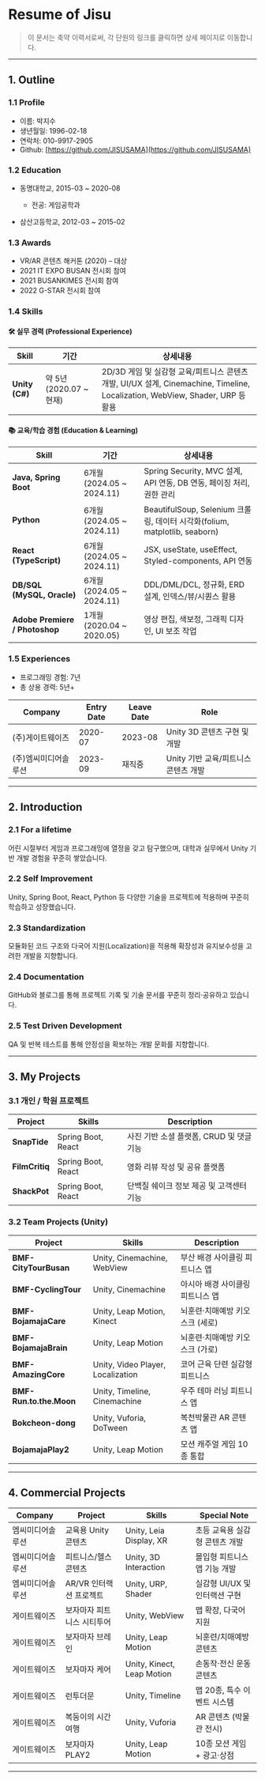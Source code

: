 # Resume of Jisu

> 이 문서는 축약 이력서로써, 각 단원의 링크를 클릭하면 상세 페이지로 이동합니다.

---

## 1. Outline

### 1.1 Profile

* 이름: 박지수
* 생년월일: 1996-02-18
* 연락처: 010-9917-2905
* Github: [https://github.com/JISUSAMA](https://github.com/JISUSAMA)

### 1.2 Education

* 동명대학교, 2015-03 \~ 2020-08

  * 전공: 게임공학과
* 삼산고등학교, 2012-03 \~ 2015-02

### 1.3 Awards

* VR/AR 콘텐츠 해커톤 (2020) – 대상
* 2021 IT EXPO BUSAN 전시회 참여
* 2021 BUSANKIMES 전시회 참여
* 2022 G-STAR 전시회 참여

### 1.4 Skills

#### 🛠 실무 경력 (Professional Experience)

| Skill          | 기간                   | 상세내용                                                                                                    |
| -------------- | -------------------- | ------------------------------------------------------------------------------------------------------- |
| **Unity (C#)** | 약 5년 (2020.07 \~ 현재) | 2D/3D 게임 및 실감형 교육/피트니스 콘텐츠 개발, UI/UX 설계, Cinemachine, Timeline, Localization, WebView, Shader, URP 등 활용 |

#### 📚 교육/학습 경험 (Education & Learning)

| Skill                          | 기간                       | 상세내용                                                              |
| ------------------------------ | ------------------------ | ----------------------------------------------------------------- |
| **Java, Spring Boot**          | 6개월 (2024.05 \~ 2024.11) | Spring Security, MVC 설계, API 연동, DB 연동, 페이징 처리, 권한 관리             |
| **Python**                     | 6개월 (2024.05 \~ 2024.11) | BeautifulSoup, Selenium 크롤링, 데이터 시각화(folium, matplotlib, seaborn) |
| **React (TypeScript)**         | 6개월 (2024.05 \~ 2024.11) | JSX, useState, useEffect, Styled-components, API 연동               |
| **DB/SQL (MySQL, Oracle)**     | 6개월 (2024.05 \~ 2024.11) | DDL/DML/DCL, 정규화, ERD 설계, 인덱스/뷰/시퀀스 활용                            |
| **Adobe Premiere / Photoshop** | 1개월 (2020.04 \~ 2020.05) | 영상 편집, 색보정, 그래픽 디자인, UI 보조 작업                                     |

### 1.5 Experiences

* 프로그래밍 경험: 7년
* 총 상용 경력: 5년+

| Company     | Entry Date | Leave Date | Role                    |
| ----------- | ---------- | ---------- | ----------------------- |
| (주)게이트웨이즈   | 2020-07    | 2023-08    | Unity 3D 콘텐츠 구현 및 개발    |
| (주)엠씨미디어솔루션 | 2023-09    | 재직중        | Unity 기반 교육/피트니스 콘텐츠 개발 |

---

## 2. Introduction

### 2.1 For a lifetime

어린 시절부터 게임과 프로그래밍에 열정을 갖고 탐구했으며, 대학과 실무에서 Unity 기반 개발 경험을 꾸준히 쌓았습니다.

### 2.2 Self Improvement

Unity, Spring Boot, React, Python 등 다양한 기술을 프로젝트에 적용하며 꾸준히 학습하고 성장했습니다.

### 2.3 Standardization

모듈화된 코드 구조와 다국어 지원(Localization)을 적용해 확장성과 유지보수성을 고려한 개발을 지향합니다.

### 2.4 Documentation

GitHub와 블로그를 통해 프로젝트 기록 및 기술 문서를 꾸준히 정리·공유하고 있습니다.

### 2.5 Test Driven Development

QA 및 반복 테스트를 통해 안정성을 확보하는 개발 문화를 지향합니다.

---

## 3. My Projects

### 3.1 개인 / 학원 프로젝트

| Project        | Skills             | Description                |
| -------------- | ------------------ | -------------------------- |
| **SnapTide**   | Spring Boot, React | 사진 기반 소셜 플랫폼, CRUD 및 댓글 기능 |
| **FilmCritiq** | Spring Boot, React | 영화 리뷰 작성 및 공유 플랫폼          |
| **ShackPot**   | Spring Boot, React | 단백질 쉐이크 정보 제공 및 고객센터 기능    |

### 3.2 Team Projects (Unity)

| Project                 | Skills                            | Description        |
| ----------------------- | --------------------------------- | ------------------ |
| **BMF-CityTourBusan**   | Unity, Cinemachine, WebView       | 부산 배경 사이클링 피트니스 앱  |
| **BMF-CyclingTour**     | Unity, Cinemachine                | 아시아 배경 사이클링 피트니스 앱 |
| **BMF-BojamajaCare**    | Unity, Leap Motion, Kinect        | 뇌훈련·치매예방 키오스크 (세로) |
| **BMF-BojamajaBrain**   | Unity, Leap Motion                | 뇌훈련·치매예방 키오스크 (가로) |
| **BMF-AmazingCore**     | Unity, Video Player, Localization | 코어 근육 단련 실감형 피트니스  |
| **BMF-Run.to.the.Moon** | Unity, Timeline, Cinemachine      | 우주 테마 러닝 피트니스 앱    |
| **Bokcheon-dong**       | Unity, Vuforia, DoTween           | 복천박물관 AR 콘텐츠 앱     |
| **BojamajaPlay2**       | Unity, Leap Motion                | 모션 캐주얼 게임 10종 통합   |

---

## 4. Commercial Projects

| Company  | Project         | Skills                     | Special Note        |
| -------- | --------------- | -------------------------- | ------------------- |
| 엠씨미디어솔루션 | 교육용 Unity 콘텐츠   | Unity, Leia Display, XR    | 초등 교육용 실감형 콘텐츠 개발   |
| 엠씨미디어솔루션 | 피트니스/헬스 콘텐츠     | Unity, 3D Interaction      | 몰입형 피트니스 앱 기능 개발    |
| 엠씨미디어솔루션 | AR/VR 인터랙션 프로젝트 | Unity, URP, Shader         | 실감형 UI/UX 및 인터랙션 구현 |
| 게이트웨이즈   | 보자마자 피트니스 시티투어  | Unity, WebView             | 맵 확장, 다국어 지원        |
| 게이트웨이즈   | 보자마자 브레인        | Unity, Leap Motion         | 뇌훈련/치매예방 콘텐츠        |
| 게이트웨이즈   | 보자마자 케어         | Unity, Kinect, Leap Motion | 손동작·전신 운동 콘텐츠       |
| 게이트웨이즈   | 런투더문            | Unity, Timeline            | 맵 20종, 특수 이벤트 시스템   |
| 게이트웨이즈   | 복둥이의 시간여행       | Unity, Vuforia             | AR 콘텐츠 (박물관 전시)     |
| 게이트웨이즈   | 보자마자 PLAY2      | Unity, Leap Motion         | 10종 모션 게임 + 광고·상점   |

---

